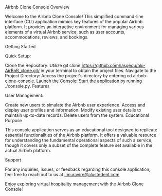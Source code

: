 Airbnb Clone Console Overview

Welcome to the Airbnb Clone Console! This simplified command-line interface (CLI) application mimics key features of the popular Airbnb platform. It provides an interactive environment for managing various elements of a virtual Airbnb service, such as user accounts, accommodations, reviews, and bookings.

Getting Started

Quick Setup:

Clone the Repository: Utilize git clone https://github.com/lasgedu/alu-AirBnB_clone.git/ in your terminal to obtain the project files.
Navigate to the Project Directory: Access the project's directory by entering cd airbnb-clone-console.
Launch the Console: Start the application by running ./console.py.
Features

User Management:

Create new users to simulate the Airbnb user experience.
Access and display user profiles and information.
Modify existing user details to maintain up-to-date records.
Delete users from the system.
Educational Purpose

This console application serves as an educational tool designed to replicate essential functionalities of the Airbnb platform. It offers a valuable resource for understanding the fundamental operational aspects of such a service, though it covers only a subset of the complete feature set available in the actual Airbnb platform.

Support

For any inquiries, issues, or feedback regarding this console application, feel free to reach out to us at l.murayire@alustedent.com

Enjoy exploring virtual hospitality management with the Airbnb Clone Console!
